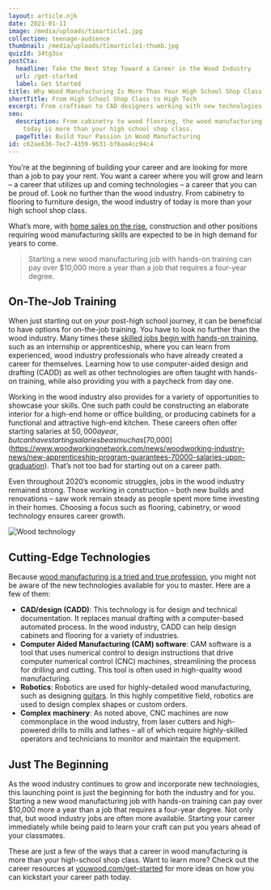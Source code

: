 ```yaml
---
layout: article.njk
date: 2021-01-11
image: /media/uploads/timarticle1.jpg
collection: teenage-audience
thumbnail: /media/uploads/timarticle1-thumb.jpg
quizId: 34tg3sx
postCta:
  headline: Take the Next Step Toward a Career in the Wood Industry
  url: /get-started
  label: Get Started
title: Why Wood Manufacturing Is More Than Your High School Shop Class
shortTitle: From High School Shop Class to High Tech
excerpt: From craftsman to CAD designers working with new technologies to solve evolving challenges, the wood industry is a growing, vibrant industry.
seo:
  description: From cabinetry to wood flooring, the wood manufacturing industry of
    today is more than your high school shop class.
  pageTitle: Build Your Passion in Wood Manufacturing
id: c62ae636-7ec7-4359-9631-bf6aa4cc94c4
---
```

You’re at the beginning of building your career and are looking for more than a job to pay your rent. You want a career where you will grow and learn – a career that utilizes up and coming technologies – a career that you can be proud of. Look no further than the wood industry. From cabinetry to flooring to furniture design, the wood industry of today is more than your high school shop class.

What’s more, with [home sales on the rise](https://www.woodworkingnetwork.com/news/woodworking-industry-news/expert-politcs-pandemic-wont-stop-good-economy-2021), construction and other positions requiring wood manufacturing skills are expected to be in high demand for years to come.

> Starting a new wood manufacturing job with hands-on training can pay over $10,000 more a year than a job that requires a four-year degree.

## On-The-Job Training

When just starting out on your post-high school journey, it can be beneficial to have options for on-the-job training. You have to look no further than the wood industry. Many times these [skilled jobs begin with hands-on training](https://youwood.com/get-started/), such as an internship or apprenticeship, where you can learn from experienced, wood industry professionals who have already created a career for themselves. Learning how to use computer-aided design and drafting (CADD) as well as other technologies are often taught with hands-on training, while also providing you with a paycheck from day one. 

Working in the wood industry also provides for a variety of opportunities to showcase your skills. One such path could be constructing an elaborate interior for a high-end home or office building, or producing cabinets for a functional and attractive high-end kitchen. These careers often offer starting salaries at $50,000 a year, but can have starting salaries be as much as [$70,000](https://www.woodworkingnetwork.com/news/woodworking-industry-news/new-apprenticeship-program-guarantees-70000-salaries-upon-graduation). That’s not too bad for starting out on a career path.

Even throughout 2020’s economic struggles, jobs in the wood industry remained strong. Those working in construction – both new builds and renovations – saw work remain steady as people spent more time investing in their homes. Choosing a focus such as flooring, cabinetry, or wood technology ensures career growth.

![Wood technology](/media/uploads/wood-tech.jpg)

## Cutting-Edge Technologies 

Because [wood manufacturing is a tried and true profession](https://youwood.com/why-wood/), you might not be aware of the new technologies available for you to master. Here are a few of them:

* **CAD/design (CADD)**: This technology is for design and technical documentation. It replaces manual drafting with a computer-based automated process. In the wood industry, CADD can help design cabinets and flooring for a variety of industries.
* **Computer Aided Manufacturing (CAM) software**: CAM software is a tool that uses numerical control to design instructions that drive computer numerical control (CNC) machines, streamlining the process for drilling and cutting. This tool is often used in high-quality wood manufacturing.
* **Robotics**: Robotics are used for highly-detailed wood manufacturing, such as designing [guitars](https://www.nytimes.com/2020/11/28/magazine/martin-guitar-factory.html). In this highly competitive field, robotics are used to design complex shapes or custom orders.
* **Complex machinery**: As noted above, CNC machines are now commonplace in the wood industry, from laser cutters and high-powered drills to mills and lathes – all of which require highly-skilled operators and technicians to monitor and maintain the equipment.

## Just The Beginning

As the wood industry continues to grow and incorporate new technologies, this launching point is just the beginning for both the industry and for you. Starting a new wood manufacturing job with hands-on training can pay over $10,000 more a year than a job that requires a four-year degree. Not only that, but wood industry jobs are often more available. Starting your career immediately while being paid to learn your craft can put you years ahead of your classmates.

These are just a few of the ways that a career in wood manufacturing is more than your high-school shop class. Want to learn more? Check out the career resources at [youwood.com/get-started](https://youwood.com/get-started/) for more ideas on how you can kickstart your career path today.